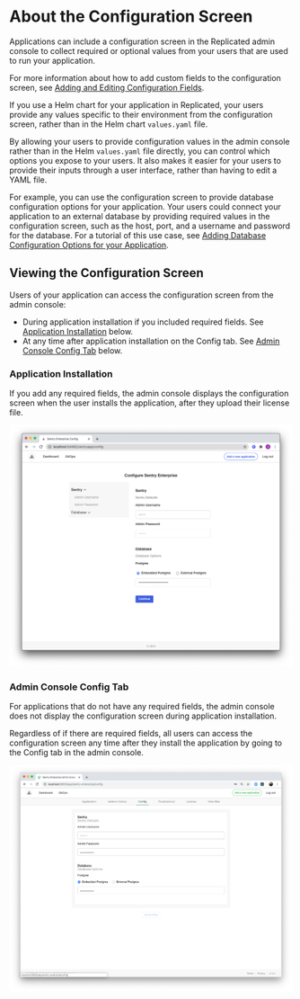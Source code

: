 # About the Configuration Screen

Applications can include a configuration screen in the Replicated admin console to collect required or optional values from your users that are used to run your application.

For more information about how to add custom fields to the configuration screen, see [Adding and Editing Configuration Fields](admin-console-customize-config-screen).

If you use a Helm chart for your application in Replicated, your users provide any values specific to their environment from the configuration screen, rather than in the Helm chart `values.yaml` file.

By allowing your users to provide configuration values in the admin console rather than in the Helm `values.yaml` file directly, you can control which options you expose to your users. It also makes it easier for your users to provide their inputs through a user interface, rather than having to edit a YAML file.

For example, you can use the configuration screen to provide database configuration options for your application. Your users could connect your application to an external database by providing required values in the configuration screen, such as the host, port, and a username and password for the database. For a tutorial of this use case, see [Adding Database Configuration Options for your Application](tutorial-adding-db-config).

## Viewing the Configuration Screen

Users of your application can access the configuration screen from the admin console:
* During application installation if you included required fields. See [Application Installation](#application-installation) below.
* At any time after application installation on the Config tab. See [Admin Console Config Tab](#admin-console-config-tab) below.

### Application Installation

If you add any required fields, the admin console displays the configuration screen when the user installs the application, after they upload their license file.

![configuration screen that displays during application install](../../static/images/initial-config.png)

### Admin Console Config Tab

For applications that do not have any required fields, the admin console does not display the configuration screen during application installation.

Regardless of if there are required fields, all users can access the configuration screen any time after they install the application by going to the Config tab in the admin console.

![configuration screen in the Config tab of the admin console](../../static/images/config.png)
